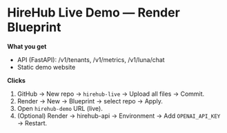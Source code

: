 # HireHub Live Demo — Render Blueprint

**What you get**
- API (FastAPI): /v1/tenants, /v1/metrics, /v1/luna/chat
- Static demo website

**Clicks**
1) GitHub → New repo → `hirehub-live` → Upload all files → Commit.
2) Render → New → Blueprint → select repo → Apply.
3) Open `hirehub-demo` URL (live).
4) (Optional) Render → hirehub-api → Environment → Add `OPENAI_API_KEY` → Restart.
